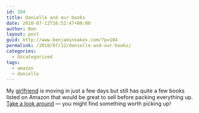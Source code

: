 ```yaml
---
id: 104
title: Danielle and our books
date: 2010-07-12T16:52:47+00:00
author: Ben
layout: post
guid: http://www.benjaminoakes.com/?p=104
permalink: /2010/07/12/danielle-and-our-books/
categories:
  - Uncategorized
tags:
  - amazon
  - danielle
---
```

My [girlfriend](http://theadventuresofdanielle05.blogspot.com/) is moving in just a few days but still has quite a few books listed on Amazon that would be great to sell before packing everything up. [Take a look around](http://www.amazon.com/shops/alternate-imagination-media) &#8212; you might find something worth picking up!